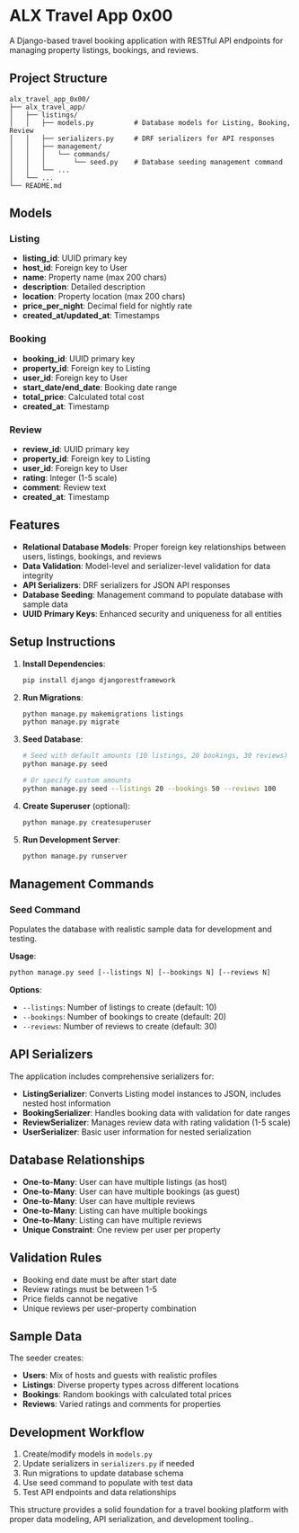 # ALX Travel App 0x00

A Django-based travel booking application with RESTful API endpoints for managing property listings, bookings, and reviews.

## Project Structure

```
alx_travel_app_0x00/
├── alx_travel_app/
│   ├── listings/
│   │   ├── models.py          # Database models for Listing, Booking, Review
│   │   ├── serializers.py     # DRF serializers for API responses
│   │   ├── management/
│   │   │   └── commands/
│   │   │       └── seed.py    # Database seeding management command
│   │   └── ...
│   └── ...
└── README.md
```

## Models

### Listing
- **listing_id**: UUID primary key
- **host_id**: Foreign key to User
- **name**: Property name (max 200 chars)
- **description**: Detailed description
- **location**: Property location (max 200 chars)
- **price_per_night**: Decimal field for nightly rate
- **created_at/updated_at**: Timestamps

### Booking
- **booking_id**: UUID primary key
- **property_id**: Foreign key to Listing
- **user_id**: Foreign key to User
- **start_date/end_date**: Booking date range
- **total_price**: Calculated total cost
- **created_at**: Timestamp

### Review
- **review_id**: UUID primary key
- **property_id**: Foreign key to Listing
- **user_id**: Foreign key to User
- **rating**: Integer (1-5 scale)
- **comment**: Review text
- **created_at**: Timestamp

## Features

- **Relational Database Models**: Proper foreign key relationships between users, listings, bookings, and reviews
- **Data Validation**: Model-level and serializer-level validation for data integrity
- **API Serializers**: DRF serializers for JSON API responses
- **Database Seeding**: Management command to populate database with sample data
- **UUID Primary Keys**: Enhanced security and uniqueness for all entities

## Setup Instructions

1. **Install Dependencies**:
   ```bash
   pip install django djangorestframework
   ```

2. **Run Migrations**:
   ```bash
   python manage.py makemigrations listings
   python manage.py migrate
   ```

3. **Seed Database**:
   ```bash
   # Seed with default amounts (10 listings, 20 bookings, 30 reviews)
   python manage.py seed
   
   # Or specify custom amounts
   python manage.py seed --listings 20 --bookings 50 --reviews 100
   ```

4. **Create Superuser** (optional):
   ```bash
   python manage.py createsuperuser
   ```

5. **Run Development Server**:
   ```bash
   python manage.py runserver
   ```

## Management Commands

### Seed Command
Populates the database with realistic sample data for development and testing.

**Usage**:
```bash
python manage.py seed [--listings N] [--bookings N] [--reviews N]
```

**Options**:
- `--listings`: Number of listings to create (default: 10)
- `--bookings`: Number of bookings to create (default: 20)
- `--reviews`: Number of reviews to create (default: 30)

## API Serializers

The application includes comprehensive serializers for:

- **ListingSerializer**: Converts Listing model instances to JSON, includes nested host information
- **BookingSerializer**: Handles booking data with validation for date ranges
- **ReviewSerializer**: Manages review data with rating validation (1-5 scale)
- **UserSerializer**: Basic user information for nested serialization

## Database Relationships

- **One-to-Many**: User can have multiple listings (as host)
- **One-to-Many**: User can have multiple bookings (as guest)
- **One-to-Many**: User can have multiple reviews
- **One-to-Many**: Listing can have multiple bookings
- **One-to-Many**: Listing can have multiple reviews
- **Unique Constraint**: One review per user per property

## Validation Rules

- Booking end date must be after start date
- Review ratings must be between 1-5
- Price fields cannot be negative
- Unique reviews per user-property combination

## Sample Data

The seeder creates:
- **Users**: Mix of hosts and guests with realistic profiles
- **Listings**: Diverse property types across different locations
- **Bookings**: Random bookings with calculated total prices
- **Reviews**: Varied ratings and comments for properties

## Development Workflow

1. Create/modify models in `models.py`
2. Update serializers in `serializers.py` if needed
3. Run migrations to update database schema
4. Use seed command to populate with test data
5. Test API endpoints and data relationships

This structure provides a solid foundation for a travel booking platform with proper data modeling, API serialization, and development tooling..
